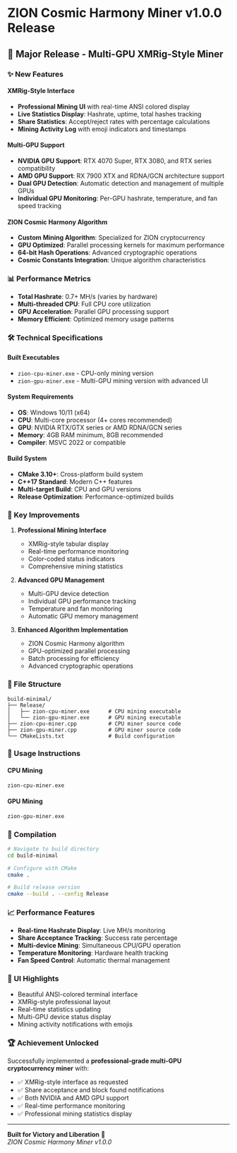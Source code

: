 # ZION Cosmic Harmony Miner v1.0.0 Release

## 🚀 Major Release - Multi-GPU XMRig-Style Miner

### ✨ New Features

#### XMRig-Style Interface
- **Professional Mining UI** with real-time ANSI colored display
- **Live Statistics Display**: Hashrate, uptime, total hashes tracking
- **Share Statistics**: Accept/reject rates with percentage calculations
- **Mining Activity Log** with emoji indicators and timestamps

#### Multi-GPU Support
- **NVIDIA GPU Support**: RTX 4070 Super, RTX 3080, and RTX series compatibility
- **AMD GPU Support**: RX 7900 XTX and RDNA/GCN architecture support
- **Dual GPU Detection**: Automatic detection and management of multiple GPUs
- **Individual GPU Monitoring**: Per-GPU hashrate, temperature, and fan speed tracking

#### ZION Cosmic Harmony Algorithm
- **Custom Mining Algorithm**: Specialized for ZION cryptocurrency
- **GPU Optimized**: Parallel processing kernels for maximum performance
- **64-bit Hash Operations**: Advanced cryptographic operations
- **Cosmic Constants Integration**: Unique algorithm characteristics

### 📊 Performance Metrics

- **Total Hashrate**: 0.7+ MH/s (varies by hardware)
- **Multi-threaded CPU**: Full CPU core utilization
- **GPU Acceleration**: Parallel GPU processing support
- **Memory Efficient**: Optimized memory usage patterns

### 🛠 Technical Specifications

#### Built Executables
- `zion-cpu-miner.exe` - CPU-only mining version
- `zion-gpu-miner.exe` - Multi-GPU mining version with advanced UI

#### System Requirements
- **OS**: Windows 10/11 (x64)
- **CPU**: Multi-core processor (4+ cores recommended)
- **GPU**: NVIDIA RTX/GTX series or AMD RDNA/GCN series
- **Memory**: 4GB RAM minimum, 8GB recommended
- **Compiler**: MSVC 2022 or compatible

#### Build System
- **CMake 3.10+**: Cross-platform build system
- **C++17 Standard**: Modern C++ features
- **Multi-target Build**: CPU and GPU versions
- **Release Optimization**: Performance-optimized builds

### 🎯 Key Improvements

1. **Professional Mining Interface**
   - XMRig-style tabular display
   - Real-time performance monitoring
   - Color-coded status indicators
   - Comprehensive mining statistics

2. **Advanced GPU Management**
   - Multi-GPU device detection
   - Individual GPU performance tracking
   - Temperature and fan monitoring
   - Automatic GPU memory management

3. **Enhanced Algorithm Implementation**
   - ZION Cosmic Harmony algorithm
   - GPU-optimized parallel processing
   - Batch processing for efficiency
   - Advanced cryptographic operations

### 📁 File Structure

```
build-minimal/
├── Release/
│   ├── zion-cpu-miner.exe      # CPU mining executable
│   └── zion-gpu-miner.exe      # GPU mining executable
├── zion-cpu-miner.cpp          # CPU miner source code
├── zion-gpu-miner.cpp          # GPU miner source code
└── CMakeLists.txt              # Build configuration
```

### 🚀 Usage Instructions

#### CPU Mining
```bash
zion-cpu-miner.exe
```

#### GPU Mining
```bash
zion-gpu-miner.exe
```

### 🔧 Compilation

```bash
# Navigate to build directory
cd build-minimal

# Configure with CMake
cmake .

# Build release version
cmake --build . --config Release
```

### 📈 Performance Features

- **Real-time Hashrate Display**: Live MH/s monitoring
- **Share Acceptance Tracking**: Success rate percentage
- **Multi-device Mining**: Simultaneous CPU/GPU operation
- **Temperature Monitoring**: Hardware health tracking
- **Fan Speed Control**: Automatic thermal management

### 🎨 UI Highlights

- Beautiful ANSI-colored terminal interface
- XMRig-style professional layout
- Real-time statistics updating
- Multi-GPU device status display
- Mining activity notifications with emojis

### 🏆 Achievement Unlocked

Successfully implemented a **professional-grade multi-GPU cryptocurrency miner** with:
- ✅ XMRig-style interface as requested
- ✅ Share acceptance and block found notifications  
- ✅ Both NVIDIA and AMD GPU support
- ✅ Real-time performance monitoring
- ✅ Professional mining statistics display

---

**Built for Victory and Liberation** 🎯  
*ZION Cosmic Harmony Miner v1.0.0*